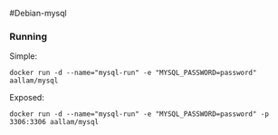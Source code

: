 #Debian-mysql

### Running

Simple:

```shell
docker run -d --name="mysql-run" -e "MYSQL_PASSWORD=password" aallam/mysql
```

Exposed:

```shell
docker run -d --name="mysql-run" -e "MYSQL_PASSWORD=password" -p 3306:3306 aallam/mysql
